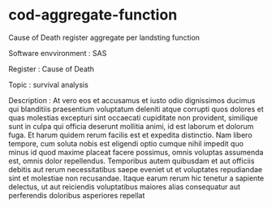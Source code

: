 # cod-aggregate-function
Cause of Death register aggregate per landsting function 

Software envvironment : SAS

Register : Cause of Death

Topic : survival analysis

Description : At vero eos et accusamus et iusto odio dignissimos ducimus qui blanditiis praesentium 
voluptatum deleniti atque corrupti quos dolores et quas molestias excepturi sint occaecati cupiditate 
non provident, similique sunt in culpa qui officia deserunt mollitia animi, id est laborum et dolorum fuga.
Et harum quidem rerum facilis est et expedita distinctio. Nam libero tempore, cum soluta nobis est eligendi 
optio cumque nihil impedit quo minus id quod maxime placeat facere possimus, omnis voluptas assumenda est, 
omnis dolor repellendus. Temporibus autem quibusdam et aut officiis debitis aut rerum necessitatibus saepe 
eveniet ut et voluptates repudiandae sint et molestiae non recusandae. Itaque earum rerum hic tenetur a 
sapiente delectus, ut aut reiciendis voluptatibus maiores alias consequatur aut perferendis doloribus 
asperiores repellat

